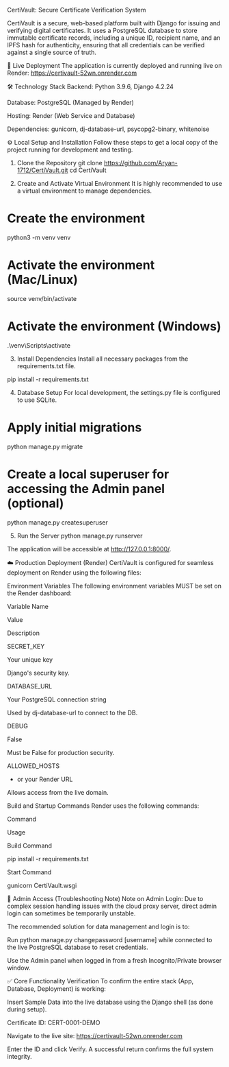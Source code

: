 CertiVault: Secure Certificate Verification System

CertiVault is a secure, web-based platform built with Django for issuing and verifying digital certificates. It uses a PostgreSQL database to store immutable certificate records, including a unique ID, recipient name, and an IPFS hash for authenticity, ensuring that all credentials can be verified against a single source of truth.

🚀 Live Deployment
The application is currently deployed and running live on Render:
https://certivault-52wn.onrender.com

🛠️ Technology Stack
Backend: Python 3.9.6, Django 4.2.24

Database: PostgreSQL (Managed by Render)

Hosting: Render (Web Service and Database)

Dependencies: gunicorn, dj-database-url, psycopg2-binary, whitenoise

⚙️ Local Setup and Installation
Follow these steps to get a local copy of the project running for development and testing.

1. Clone the Repository
git clone https://github.com/Aryan-1712/CertiVault.git
cd CertiVault

2. Create and Activate Virtual Environment
It is highly recommended to use a virtual environment to manage dependencies.

# Create the environment
python3 -m venv venv

# Activate the environment (Mac/Linux)
source venv/bin/activate

# Activate the environment (Windows)
.\venv\Scripts\activate

3. Install Dependencies
Install all necessary packages from the requirements.txt file.

pip install -r requirements.txt

4. Database Setup
For local development, the settings.py file is configured to use SQLite.

# Apply initial migrations
python manage.py migrate

# Create a local superuser for accessing the Admin panel (optional)
python manage.py createsuperuser

5. Run the Server
python manage.py runserver

The application will be accessible at http://127.0.0.1:8000/.

☁️ Production Deployment (Render)
CertiVault is configured for seamless deployment on Render using the following files:

Environment Variables
The following environment variables MUST be set on the Render dashboard:

Variable Name

Value

Description

SECRET_KEY

Your unique key

Django's security key.

DATABASE_URL

Your PostgreSQL connection string

Used by dj-database-url to connect to the DB.

DEBUG

False

Must be False for production security.

ALLOWED_HOSTS

* or your Render URL

Allows access from the live domain.

Build and Startup Commands
Render uses the following commands:

Command

Usage

Build Command

pip install -r requirements.txt

Start Command

gunicorn CertiVault.wsgi

🔑 Admin Access (Troubleshooting Note)
Note on Admin Login: Due to complex session handling issues with the cloud proxy server, direct admin login can sometimes be temporarily unstable.

The recommended solution for data management and login is to:

Run python manage.py changepassword [username] while connected to the live PostgreSQL database to reset credentials.

Use the Admin panel when logged in from a fresh Incognito/Private browser window.

✅ Core Functionality Verification
To confirm the entire stack (App, Database, Deployment) is working:

Insert Sample Data into the live database using the Django shell (as done during setup).

Certificate ID: CERT-0001-DEMO

Navigate to the live site: https://certivault-52wn.onrender.com

Enter the ID and click Verify. A successful return confirms the full system integrity.
